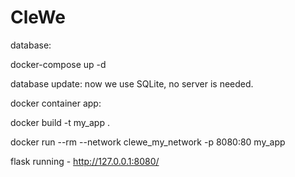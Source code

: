 # CleWe

database:

docker-compose up -d

database update: now we use SQLite, no server is needed.

docker container app:

docker build -t my_app .

docker run --rm --network clewe_my_network -p 8080:80 my_app

flask running - http://127.0.0.1:8080/
